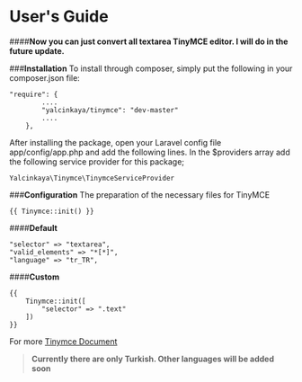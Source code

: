 **User's Guide**
===========
####**Now you can just convert all textarea TinyMCE editor. I will do in the future update.**

###**Installation**
To install through composer, simply put the following in your composer.json file:
```
"require": {
		....
		"yalcinkaya/tinymce": "dev-master"
		....
	},
```
After installing the package, open your Laravel config file app/config/app.php and add the following lines.
In the $providers array add the following service provider for this package;
```
Yalcinkaya\Tinymce\TinymceServiceProvider
```
###**Configuration**
The preparation of the necessary files for TinyMCE
```
{{ Tinymce::init() }}
```
####**Default**
```
"selector" => "textarea",
"valid_elements" => "*[*]",
"language" => "tr_TR",
```
####**Custom**
```
{{ 
	Tinymce::init([
		"selector" => ".text"
	]) 
}}
```
For more [Tinymce Document](http://www.tinymce.com/wiki.php/Configuration)

> **Currently there are only Turkish. Other languages ​​will be added soon**